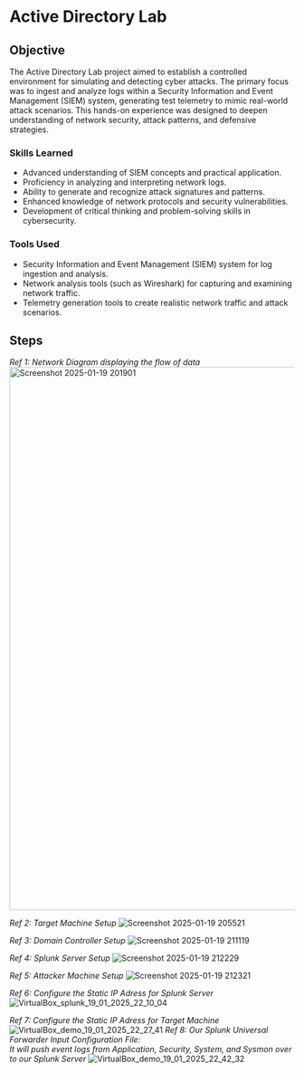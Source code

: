 # Active Directory Lab

## Objective


The Active Directory Lab project aimed to establish a controlled environment for simulating and detecting cyber attacks. The primary focus was to ingest and analyze logs within a Security Information and Event Management (SIEM) system, generating test telemetry to mimic real-world attack scenarios. This hands-on experience was designed to deepen understanding of network security, attack patterns, and defensive strategies.

### Skills Learned


- Advanced understanding of SIEM concepts and practical application.
- Proficiency in analyzing and interpreting network logs.
- Ability to generate and recognize attack signatures and patterns.
- Enhanced knowledge of network protocols and security vulnerabilities.
- Development of critical thinking and problem-solving skills in cybersecurity.

### Tools Used


- Security Information and Event Management (SIEM) system for log ingestion and analysis.
- Network analysis tools (such as Wireshark) for capturing and examining network traffic.
- Telemetry generation tools to create realistic network traffic and attack scenarios.

## Steps

*Ref 1: Network Diagram displaying the flow of data*   <img width="960" alt="Screenshot 2025-01-19 201901" src="https://github.com/user-attachments/assets/11975f51-63f1-4113-baca-b29e732bad5a" />

*Ref 2: Target Machine Setup* <img alt="Screenshot 2025-01-19 205521" src="https://github.com/user-attachments/assets/31ff8e61-564d-4f64-936a-0ab67e826ad1" />

*Ref 3: Domain Controller Setup* <img alt="Screenshot 2025-01-19 211119" src="https://github.com/user-attachments/assets/613a39ab-2d4c-49f6-a9a3-0addd9f7b0ac" />

*Ref 4: Splunk Server Setup* <img alt="Screenshot 2025-01-19 212229" src="https://github.com/user-attachments/assets/98cd1159-8a77-4d91-928d-214d86a554ee" />

*Ref 5: Attacker Machine Setup* <img alt="Screenshot 2025-01-19 212321" src="https://github.com/user-attachments/assets/7c2d5e30-08dc-4d3c-8e93-c31d97b9e534" />

*Ref 6: Configure the Static IP Adress for Splunk Server* <img alt="VirtualBox_splunk_19_01_2025_22_10_04" src="https://github.com/user-attachments/assets/e0971e05-cebd-43cf-a43d-ecb667d8e77c" />

*Ref 7: Configure the Static IP Adress for Target Machine* <img alt="VirtualBox_demo_19_01_2025_22_27_41" src="https://github.com/user-attachments/assets/c2f1bb73-4f23-4728-93b6-bb7a8bf328aa" />
*Ref 8: Our Splunk Universal Forwarder Input Configuration File:                                                                                                               
It will push event logs from Application, Security, System, and Sysmon over to our Splunk Server* <img alt="VirtualBox_demo_19_01_2025_22_42_32" src="https://github.com/user-attachments/assets/2eb9e81c-444a-4115-98ae-fa1fedc0f899" />





